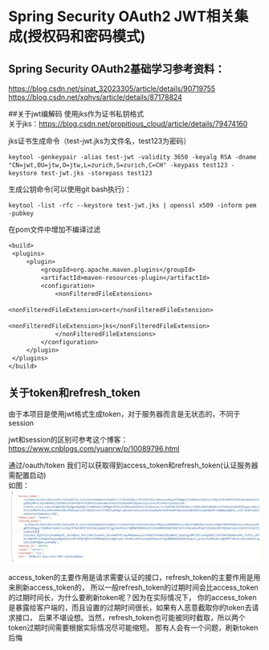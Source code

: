 # Spring Security OAuth2 JWT相关集成(授权码和密码模式)
## Spring Security OAuth2基础学习参考资料：
https://blog.csdn.net/sinat_32023305/article/details/90719755
https://blog.csdn.net/xqhys/article/details/87178824

##关于jwt编解码
使用jks作为证书私钥格式  
关于jks：https://blog.csdn.net/propitious_cloud/article/details/79474160

jks证书生成命令（test-jwt.jks为文件名，test123为密码）  
```
keytool -genkeypair -alias test-jwt -validity 3650 -keyalg RSA -dname "CN=jwt,OU=jtw,O=jtw,L=zurich,S=zurich,C=CH" -keypass test123 -keystore test-jwt.jks -storepass test123
```
生成公钥命令(可以使用git bash执行)：
```
keytool -list -rfc --keystore test-jwt.jks | openssl x509 -inform pem -pubkey
``` 
在pom文件中增加不编译过滤  
```
<build>
 <plugins>
     <plugin>
         <groupId>org.apache.maven.plugins</groupId>
         <artifactId>maven-resources-plugin</artifactId>
         <configuration>
             <nonFilteredFileExtensions>
                 <nonFilteredFileExtension>cert</nonFilteredFileExtension>
                 <nonFilteredFileExtension>jks</nonFilteredFileExtension>
             </nonFilteredFileExtensions>
         </configuration>
     </plugin>
 </plugins>
</build>
```
## 关于token和refresh_token
由于本项目是使用jwt格式生成token，对于服务器而言是无状态的，不同于session  

jwt和session的区别可参考这个博客：https://www.cnblogs.com/yuanrw/p/10089796.html

通过/oauth/token 我们可以获取得到access_token和refresh_token(认证服务器需配置启动)  
如图： 
![请求结果](https://github.com/runfengxin/spring-security-oauth-jwt/blob/master/others/images/1.png) 

access_token的主要作用是请求需要认证的接口，refresh_token的主要作用是用来刷新access_token的，
所以一般refresh_token的过期时间会比access_token的过期时间长，为什么要刷新token呢？因为在实际情况下，
你的access_token是暴露给客户端的，而且设置的过期时间很长，如果有人恶意截取你的token去请求接口，
后果不堪设想。当然，refresh_token也可能被同时截取，所以两个token过期时间需要根据实际情况尽可能缩短。
那有人会有一个问题，刷新token后悔
    